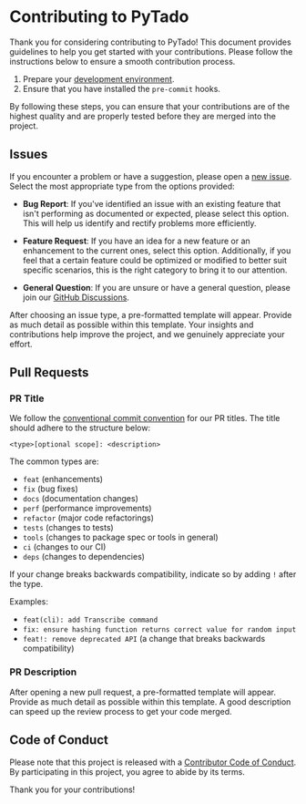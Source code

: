 # Contributing to PyTado

Thank you for considering contributing to PyTado! This document provides guidelines to help you get started with your
contributions. Please follow the instructions below to ensure a smooth contribution process.

1. Prepare your [development environment](https://github.com/wmalgadey/PyTado#development).
2. Ensure that you have installed the `pre-commit` hooks.

By following these steps, you can ensure that your contributions are of the highest quality and are properly tested
before they are merged into the project.

## Issues

If you encounter a problem or have a suggestion, please open a [new issue](https://github.com/wmalgadey/PyTado/issues/new/choose).
Select the most appropriate type from the options provided:

- **Bug Report**: If you've identified an issue with an existing feature that isn't performing as documented or expected,
  please select this option. This will help us identify and rectify problems more efficiently.
  
- **Feature Request**: If you have an idea for a new feature or an enhancement to the current ones, select this option.
  Additionally, if you feel that a certain feature could be optimized or modified to better suit specific scenarios, this
  is the right category to bring it to our attention.

- **General Question**: If you are unsure or have a general question, please join our
  [GitHub Discussions](https://github.com/wmalgadey/PyTado/discussions).

After choosing an issue type, a pre-formatted template will appear. Provide as much detail as possible within this
template. Your insights and contributions help improve the project, and we genuinely appreciate your effort.

## Pull Requests

### PR Title

We follow the [conventional commit convention](https://www.conventionalcommits.org/en/v1.0.0/) for our PR titles. The
title should adhere to the structure below:

```text
<type>[optional scope]: <description>
```

The common types are:

- `feat` (enhancements)
- `fix` (bug fixes)
- `docs` (documentation changes)
- `perf` (performance improvements)
- `refactor` (major code refactorings)
- `tests` (changes to tests)
- `tools` (changes to package spec or tools in general)
- `ci` (changes to our CI)
- `deps` (changes to dependencies)

If your change breaks backwards compatibility, indicate so by adding `!` after the type.

Examples:

- `feat(cli): add Transcribe command`
- `fix: ensure hashing function returns correct value for random input`
- `feat!: remove deprecated API` (a change that breaks backwards compatibility)

### PR Description

After opening a new pull request, a pre-formatted template will appear. Provide as much detail as possible within this
template. A good description can speed up the review process to get your code merged.

## Code of Conduct

Please note that this project is released with a [Contributor Code of Conduct](https://www.contributor-covenant.org/version/2/0/code_of_conduct/).
By participating in this project, you agree to abide by its terms.

Thank you for your contributions!

